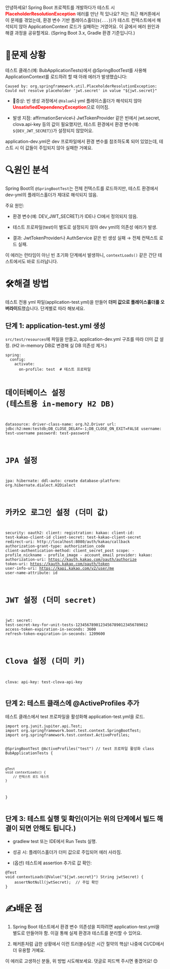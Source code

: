 <p>안녕하세요! Spring Boot 프로젝트를 개발하다가 테스트 시 <span style="color: red;"><strong>PlaceholderResolutionException</strong></span> 에러를 만난 적 있나요? 저는 최근 해커톤에서 이 문제를 겪었는데, 환경 변수 기반 플레이스홀더(<code>${...}</code>)가 테스트 컨텍스트에서 해석되지 않아 ApplicationContext 로드가 실패하는 거였어요. 이 글에서 에러 원인과 해결 과정을 공유할게요. (Spring Boot 3.x, Gradle 환경 기준입니다.)</p>
<h1 id="🚩문제-상황">🚩문제 상황</h1>
<p>테스트 클래스(예: BubApplicationTests)에서 @SpringBootTest를 사용해 ApplicationContext를 로드하려 할 때 아래 에러가 발생했습니다:</p>
<pre><code class="language-txt">Caused by: org.springframework.util.PlaceholderResolutionException: Could not resolve placeholder 'jwt.secret' in value &quot;${jwt.secret}&quot;</code></pre>
<ul>
<li><p>🤔증상: 빈 생성 과정에서 <code>@Value</code>나 yml 플레이스홀더가 해석되지 않아 <span style="color: red;"><strong>UnsatisfiedDependencyException</strong></span>으로 이어짐.</p>
</li>
<li><p>발생 지점: affirmationService나 JwtTokenProvider 같은 빈에서 jwt.secret, clova.api-key 등의 값이 필요했지만, 테스트 환경에서 환경 변수(예: <code>${DEV_JWT_SECRET}</code>)가 설정되지 않았어요.</p>
</li>
</ul>
<p>application-dev.yml은 dev 프로파일에서 환경 변수를 참조하도록 되어 있었는데, 테스트 시 이 값들이 주입되지 않아 실패한 거예요.</p>
<h1 id="🔍원인-분석">🔍원인 분석</h1>
<p>Spring Boot의 <code>@SpringBootTest</code>는 전체 컨텍스트를 로드하지만, 테스트 환경에서 dev-yml의 플레이스홀더가 제대로 해석되지 않음.</p>
<p>주요 원인:</p>
<ul>
<li><p>환경 변수(예: DEV_JWT_SECRET)가 IDE나 CI에서 정의되지 않음.</p>
</li>
<li><p>테스트 프로파일(test)이 별도로 설정되지 않아 dev yml의 의존성 에러가 발생.</p>
</li>
<li><p>결과: JwtTokenProvider나 AuthService 같은 빈 생성 실패 → 전체 컨텍스트 로드 실패.</p>
</li>
</ul>
<p>이 에러는 런타임이 아닌 빈 초기화 단계에서 발생하니, <code>contextLoads()</code> 같은 간단 테스트에서도 바로 드러납니다.</p>
<h1 id="🛠️해결-방법">🛠️해결 방법</h1>
<p>테스트 전용 yml 파일(application-test.yml)을 만들어 <strong>더미 값으로 플레이스홀더를 오버라이드</strong>했습니다. 단계별로 따라 해보세요.</p>
<h2 id="단계-1-application-testyml-생성">단계 1: application-test.yml 생성</h2>
<p><code>src/test/resources</code>에 파일을 만들고, application-dev.yml 구조를 따라 더미 값 설정. (H2 in-memory DB로 변경해 실 DB 의존성 제거.)</p>
<pre><code class="language-yml">spring:
  config:
    activate:
      on-profile: test  # 테스트 프로파일

  # 데이터베이스 설정 (테스트용 in-memory H2 DB)
  datasource:
    driver-class-name: org.h2.Driver
    url: jdbc:h2:mem:testdb;DB_CLOSE_DELAY=-1;DB_CLOSE_ON_EXIT=FALSE
    username: test-username
    password: test-password

  # JPA 설정
  jpa:
    hibernate:
      ddl-auto: create
    database-platform: org.hibernate.dialect.H2Dialect

  # 카카오 로그인 설정 (더미 값)
  security:
    oauth2:
      client:
        registration:
          kakao:
            client-id: test-kakao-client-id
            client-secret: test-kakao-client-secret
            redirect-uri: http://localhost:8080/auth/kakao/callback
            authorization-grant-type: authorization_code
            client-authentication-method: client_secret_post
            scope:
              - profile_nickname
              - profile_image
              - account_email
        provider:
          kakao:
            authorization-uri: https://kauth.kakao.com/oauth/authorize
            token-uri: https://kauth.kakao.com/oauth/token
            user-info-uri: https://kapi.kakao.com/v2/user/me
            user-name-attribute: id

# JWT 설정 (더미 secret)
jwt:
  secret: test-secret-key-for-unit-tests-12345678901234567890123456789012
  access-token-expiration-in-seconds: 3600
  refresh-token-expiration-in-seconds: 1209600

# Clova 설정 (더미 키)
clova:
  api-key: test-clova-api-key</code></pre>
<h2 id="단계-2-테스트-클래스에-activeprofiles-추가">단계 2: 테스트 클래스에 @ActiveProfiles 추가</h2>
<p>테스트 클래스에서 test 프로파일을 활성화해 application-test.yml을 로드.</p>
<pre><code class="language-java">import org.junit.jupiter.api.Test;
import org.springframework.boot.test.context.SpringBootTest;
import org.springframework.test.context.ActiveProfiles;

@SpringBootTest
@ActiveProfiles(&quot;test&quot;)  // test 프로파일 활성화
class BubApplicationTests {

    @Test
    void contextLoads() {
        // 컨텍스트 로드 테스트
    }
}</code></pre>
<h2 id="단계-3-테스트-실행-및-확인이거는-위의-단계에서-빌드-해결이-되면-안해도-됩니다">단계 3: 테스트 실행 및 확인(이거는 위의 단계에서 빌드 해결이 되면 안해도 됩니다.)</h2>
<ul>
<li><p>gradlew test 또는 IDE에서 Run Tests 실행.</p>
</li>
<li><p>성공 시: 플레이스홀더가 더미 값으로 주입되어 에러 사라짐.</p>
</li>
<li><p>(옵션) 테스트에 assertion 추가로 값 확인:</p>
</li>
</ul>
<pre><code class="language-java">@Test
void contextLoads(@Value(&quot;${jwt.secret}&quot;) String jwtSecret) {
    assertNotNull(jwtSecret);  // 주입 확인
}</code></pre>
<h1 id="✍️배운-점">✍️배운 점</h1>
<ol>
<li><p>Spring Boot 테스트에서 환경 변수 의존성을 피하려면 application-test.yml을 별도로 만들어야 함. 이걸 통해 실제 환경과 테스트를 분리할 수 있어요.</p>
</li>
<li><p>해커톤처럼 급한 상황에서 이런 트러블슈팅은 시간 절약의 핵심! 나중에 CI/CD에서 더 유용할 거예요.</p>
</li>
</ol>
<p>이 에러로 고생하신 분들, 위 방법 시도해보세요. 댓글로 피드백 주시면 좋겠어요! 😊</p>